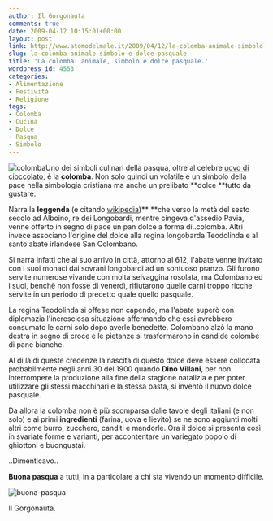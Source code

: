 ```yaml
---
author: Il Gorgonauta
comments: true
date: 2009-04-12 10:15:01+00:00
layout: post
link: http://www.atomodelmale.it/2009/04/12/la-colomba-animale-simbolo-e-dolce-pasquale/
slug: la-colomba-animale-simbolo-e-dolce-pasquale
title: 'La colomba: animale, simbolo e dolce pasquale.'
wordpress_id: 4553
categories:
- Alimentazione
- Festività
- Religione
tags:
- Colomba
- Cucina
- Dolce
- Pasqua
- Simbolo
---
```


![colomba](http://www.atomodelmale.it/wp-content/uploads/2009/04/colomba-300x204.jpg)Uno dei simboli culinari della pasqua, oltre al celebre [uovo di cioccolato](http://www.atomodelmale.it/2007/04/07/il-cioccolatoe-luovo-di-pasqua/), è la **colomba**. Non solo quindi un volatile e un simbolo della pace nella simbologia cristiana ma anche un prelibato **dolce **tutto da gustare.

Narra la **leggenda** (e citando [wikipedia](http://it.wikipedia.org/wiki/Colomba_pasquale))** **che verso la metà del sesto secolo ad Alboino, re dei Longobardi, mentre cingeva d'assedio Pavia, venne offerto in segno di pace un pan dolce a forma di..colomba. Altri invece associano l'origine del dolce alla regina longobarda Teodolinda e al santo abate irlandese San Colombano.

Si narra infatti che al suo arrivo in città, attorno al 612, l'abate venne invitato con i suoi monaci dai sovrani longobardi ad un sontuoso pranzo. Gli furono servite numerose vivande con molta selvaggina rosolata, ma Colombano ed i suoi, benchè non fosse di venerdì, rifiutarono quelle carni troppo ricche servite in un periodo di precetto quale quello pasquale.

La regina Teodolinda si offese non capendo, ma l'abate superò con diplomazia l'incresciosa situazione affermando che essi avrebbero consumato le carni solo dopo averle benedette. Colombano alzò la mano destra in segno di croce e le pietanze si trasformarono in candide colombe di pane bianche.

Al di là di queste credenze la nascita di questo dolce deve essere collocata probabilmente negli anni 30 del 1900 quando **Dino Villani**, per non interrompere la produzione alla fine della stagione natalizia e per poter utilizzare gli stessi macchinari e la stessa pasta, si inventò il nuovo dolce pasquale.

<!-- more -->


Da allora la colomba non è più scomparsa dalle tavole degli italiani (e non solo) e ai primi **ingredienti** (farina, uova e lievito) se ne sono aggiunti molti altri come burro, zucchero, canditi e mandorle. Ora il dolce si presenta così in svariate forme e varianti, per accontentare un variegato popolo di ghiottoni e buongustai.


..Dimenticavo..




**Buona pasqua** a tutti, in a particolare a chi sta vivendo un momento difficile.




![buona-pasqua](http://www.atomodelmale.it/wp-content/uploads/2009/04/buona-pasqua-272x300.jpg)




Il Gorgonauta.




